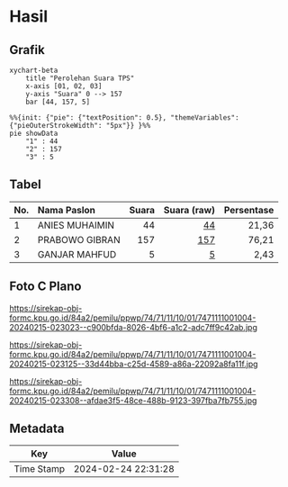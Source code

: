 # Hasil

## Grafik

```mermaid
xychart-beta
    title "Perolehan Suara TPS"
    x-axis [01, 02, 03]
    y-axis "Suara" 0 --> 157
    bar [44, 157, 5]
```

```mermaid
%%{init: {"pie": {"textPosition": 0.5}, "themeVariables": {"pieOuterStrokeWidth": "5px"}} }%%
pie showData
    "1" : 44
    "2" : 157
    "3" : 5
```

## Tabel

| No. | Nama Paslon    | Suara | Suara (raw) | Persentase |
|:--- |:-------------- | -----:| -----------:| ----------:|
| 1   | ANIES MUHAIMIN | 44    | [44][p-1]   | 21,36      |
| 2   | PRABOWO GIBRAN | 157   | [157][p-2]  | 76,21      |
| 3   | GANJAR MAHFUD  | 5     | [5][p-3]    | 2,43       |


[p-1]: https://github.com/gigit-pemilu/pemilu-2024-74-sulawesi-tenggara/blob/main/pilpres/hitung-suara/sub/74-sulawesi-tenggara/sub/71-kota-kendari/sub/11-nambo/sub/1001-tobimeita/sub/004-tps/sub/paslon-1.txt
[p-2]: https://github.com/gigit-pemilu/pemilu-2024-74-sulawesi-tenggara/blob/main/pilpres/hitung-suara/sub/74-sulawesi-tenggara/sub/71-kota-kendari/sub/11-nambo/sub/1001-tobimeita/sub/004-tps/sub/paslon-2.txt
[p-3]: https://github.com/gigit-pemilu/pemilu-2024-74-sulawesi-tenggara/blob/main/pilpres/hitung-suara/sub/74-sulawesi-tenggara/sub/71-kota-kendari/sub/11-nambo/sub/1001-tobimeita/sub/004-tps/sub/paslon-3.txt

## Foto C Plano

https://sirekap-obj-formc.kpu.go.id/84a2/pemilu/ppwp/74/71/11/10/01/7471111001004-20240215-023023--c900bfda-8026-4bf6-a1c2-adc7ff9c42ab.jpg

https://sirekap-obj-formc.kpu.go.id/84a2/pemilu/ppwp/74/71/11/10/01/7471111001004-20240215-023125--33d44bba-c25d-4589-a86a-22092a8fa11f.jpg

https://sirekap-obj-formc.kpu.go.id/84a2/pemilu/ppwp/74/71/11/10/01/7471111001004-20240215-023308--afdae3f5-48ce-488b-9123-397fba7fb755.jpg


## Metadata

| Key        | Value               |
| ---------- | ------------------- |
| Time Stamp | 2024-02-24 22:31:28 |



